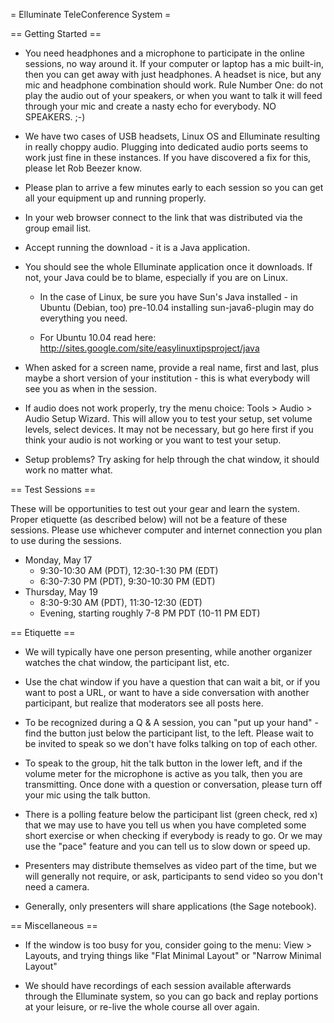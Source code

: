 = Elluminate TeleConference System =

== Getting Started ==

  * You need headphones and a microphone to participate in the online sessions, no way around it.  If your computer or laptop has a mic built-in, then you can get away with just headphones.  A headset is nice, but any mic and headphone combination should work.  Rule Number One: do not play the audio out of your speakers, or when you want to talk it will feed through your mic and create a nasty echo for everybody.  NO SPEAKERS.  ;-)

  * We have two cases of USB headsets, Linux OS and Elluminate resulting in really choppy audio.  Plugging into dedicated audio ports seems to work just fine in these instances.  If you have discovered a fix for this, please let Rob Beezer know.

  * Please plan to arrive a few minutes early to each session so you can get all your equipment up and running properly.

  * In your web browser connect to the link that was distributed via the group email list.

  * Accept running the download - it is a Java application.

  * You should see the whole Elluminate application once it downloads.  If not, your Java could be to blame, especially if you are on Linux.
    * In the case of Linux, be sure you have Sun's Java installed - in Ubuntu (Debian, too) pre-10.04 installing  sun-java6-plugin  may do everything you need.

    * For Ubuntu 10.04 read here:  http://sites.google.com/site/easylinuxtipsproject/java

  * When asked for a screen name, provide a real name, first and last, plus maybe a short version of your institution - this is what everybody will see you as when in the session.

  * If audio does not work properly, try the menu choice: Tools > Audio > Audio Setup Wizard.  This will allow you to test your setup, set volume levels, select devices.  It may not be necessary, but go here first if you think your audio is not working or you want to test your setup.

  * Setup problems?  Try asking for help through the chat window, it should work no matter what.

== Test Sessions ==

These will be opportunities to test out your gear and learn the system.  Proper etiquette (as described below) will not be a feature of these sessions.  Please use whichever computer and internet connection you plan to use during the sessions.

  * Monday, May 17
    * 9:30-10:30 AM (PDT), 12:30-1:30 PM (EDT)
    * 6:30-7:30 PM  (PDT), 9:30-10:30 PM (EDT)
  * Thursday, May 19
    * 8:30-9:30 AM (PDT), 11:30-12:30 (EDT)
    * Evening, starting roughly 7-8 PM PDT (10-11 PM EDT)

== Etiquette ==

  * We will typically have one person presenting, while another organizer watches the chat window, the participant list, etc.

  * Use the chat window if you have a question that can wait a bit, or if you want to post a URL, or want to have a side conversation with another participant, but realize that moderators see all posts here.

  * To be recognized during a Q & A session, you can "put up your hand" - find the button just below the participant list, to the left.  Please wait to be invited to speak so we don't have folks talking on top of each other.

  * To speak to the group, hit the talk button in the lower left, and if the volume meter for the microphone is active as you talk, then you are transmitting.  Once done with a question or conversation, please turn off your mic using the talk button.

  * There is a polling feature below the participant list (green check, red x) that we may use to have you tell us when you have completed some short exercise or when checking if everybody is ready to go.  Or we may use the "pace" feature and you can tell us to slow down or speed up.

  * Presenters may distribute themselves as video part of the time, but we will generally not require, or ask, participants to send video so you don't need a camera.

  * Generally, only presenters will share applications (the Sage notebook).

== Miscellaneous ==

  * If the window is too busy for you, consider going to the menu: View > Layouts, and trying things like "Flat Minimal Layout" or "Narrow Minimal Layout"

  * We should have recordings of each session available afterwards through the Elluminate system, so you can go back and replay portions at your leisure, or re-live the whole course all over again.
